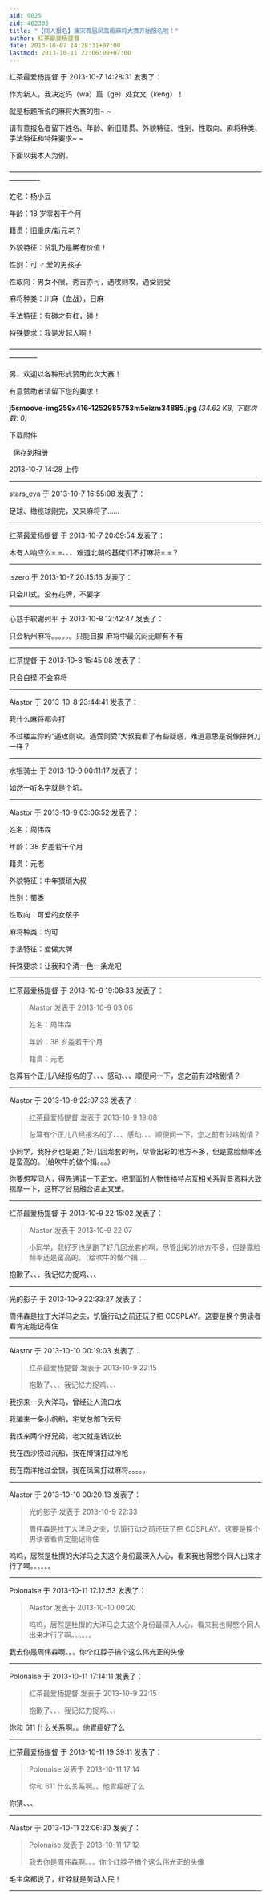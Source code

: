 ```yaml
---
aid: 9025
zid: 462303
title: "【同人报名】澳宋首届凤鸾阁麻将大赛开始报名啦！"
author: 红茶最爱杨提督
date: 2013-10-07 14:28:31+07:00
lastmod: 2013-10-11 22:06:00+07:00
---
```


红茶最爱杨提督 于 2013-10-7 14:28:31 发表了：

作为新人，我决定码（wa）篇（ge）处女文（keng）！

就是标题所说的麻将大赛的啦~ ~

请有意报名者留下姓名、年龄、新旧籍贯、外貌特征、性别、性取向、麻将种类、手法特征和特殊要求~ ~

下面以我本人为例。

————————————————————————————————————————-

姓名：杨小豆

年龄：18 岁零若干个月

籍贯：旧重庆/新元老？

外貌特征：贫乳乃是稀有价值！

性别：可 ♂ 爱的男孩子

性取向：男女不限，秀吉亦可，遇攻则攻，遇受则受

麻将种类：川麻（血战），日麻

手法特征：有碰才有杠，碰！

特殊要求：我是发起人啊！

————————————————————————————————————————

另，欢迎以各种形式赞助此次大赛！

有意赞助者请留下您的要求！

**j5smoove-img259x416-1252985753m5eizm34885.jpg** _(34.62 KB, 下载次数: 0)_

下载附件

&nbsp;
保存到相册

2013-10-7 14:28 上传

---

stars_eva 于 2013-10-7 16:55:08 发表了：

足球、橄榄球刚完，又来麻将了……

---

红茶最爱杨提督 于 2013-10-7 20:09:54 发表了：

木有人响应么= =、、、难道北朝的基佬们不打麻将= =？

---

iszero 于 2013-10-7 20:15:16 发表了：

只会川式，没有花牌，不要字

---

心慈手软谢列平 于 2013-10-8 12:42:47 发表了：

只会杭州麻将。。。。。。只能自摸 麻将中最沉闷无聊有不有

---

红茶提督 于 2013-10-8 15:45:08 发表了：

只会自摸 不会麻将

---

Alastor 于 2013-10-8 23:44:41 发表了：

我什么麻将都会打

不过楼主你的“遇攻则攻，遇受则受”大叔我看了有些疑惑，难道意思是说像拼刺刀一样？

---

水银骑士 于 2013-10-9 00:11:17 发表了：

如然一听名字就是个坑。

---

Alastor 于 2013-10-9 03:06:52 发表了：

姓名：周伟森

年龄：38 岁差若干个月

籍贯：元老

外貌特征：中年猥琐大叔

性别：蜀黍

性取向：可爱的女孩子

麻将种类：均可

手法特征：爱做大牌

特殊要求：让我和个清一色一条龙吧

---

红茶最爱杨提督 于 2013-10-9 19:08:33 发表了：

> Alastor 发表于 2013-10-9 03:06
>
> 姓名：周伟森
>
> 年龄：38 岁差若干个月
>
> 籍贯：元老

总算有个正儿八经报名的了、、、感动、、、顺便问一下，您之前有过啥剧情？

---

Alastor 于 2013-10-9 22:07:33 发表了：

> 红茶最爱杨提督 发表于 2013-10-9 19:08
>
> 总算有个正儿八经报名的了、、、感动、、、顺便问一下，您之前有过啥剧情？

小同学，我好歹也是跑了好几回龙套的啊，尽管出彩的地方不多，但是露脸频率还是蛮高的。（给吹牛的做个揖。。。）

你要想写同人，得先通读一下正文，把里面的人物性格特点互相关系背景资料大致揣摩一下，这样才容易融合进正文里。

---

红茶最爱杨提督 于 2013-10-9 22:15:02 发表了：

> Alastor 发表于 2013-10-9 22:07
>
> 小同学，我好歹也是跑了好几回龙套的啊，尽管出彩的地方不多，但是露脸频率还是蛮高的。（给吹牛的做个揖 ...

抱歉了、、、我记忆力捉鸡、、、

---

光的影子 于 2013-10-9 22:33:27 发表了：

周伟森是拉丁大洋马之夫，饥饿行动之前还玩了把 COSPLAY。这要是换个男读者看肯定能记得住

---

Alastor 于 2013-10-10 00:19:03 发表了：

> 红茶最爱杨提督 发表于 2013-10-9 22:15
>
> 抱歉了、、、我记忆力捉鸡、、、

我拐来一头大洋马，曾经让人流口水

我骗来一条小帆船，宅党总部飞云号

我找来两个好兄弟，老大就是钱议长

我在西沙捞过沉船，我在博铺打过冷枪

我在南洋抢过金银，我在凤鸾打过麻将。。。。。

---

Alastor 于 2013-10-10 00:20:13 发表了：

> 光的影子 发表于 2013-10-9 22:33
>
> 周伟森是拉丁大洋马之夫，饥饿行动之前还玩了把 COSPLAY。这要是换个男读者看肯定能记得住

呜呜，居然是杜撰的大洋马之夫这个身份最深入人心，看来我也得憋个同人出来才行了啊。。。。。。

---

Polonaise 于 2013-10-11 17:12:53 发表了：

> Alastor 发表于 2013-10-10 00:20
>
> 呜呜，居然是杜撰的大洋马之夫这个身份最深入人心，看来我也得憋个同人出来才行了啊。。。。。。

我去你是周伟森啊。。。你个红脖子搞个这么伟光正的头像

---

Polonaise 于 2013-10-11 17:14:11 发表了：

> 红茶最爱杨提督 发表于 2013-10-9 22:15
>
> 抱歉了、、、我记忆力捉鸡、、、

你和 611 什么关系啊。。他胃癌好了么

---

红茶最爱杨提督 于 2013-10-11 19:39:11 发表了：

> Polonaise 发表于 2013-10-11 17:14
>
> 你和 611 什么关系啊。。他胃癌好了么

你猜、、、

---

Alastor 于 2013-10-11 22:06:30 发表了：

> Polonaise 发表于 2013-10-11 17:12
>
> 我去你是周伟森啊。。。你个红脖子搞个这么伟光正的头像

毛主席都说了，红脖就是劳动人民！

---
